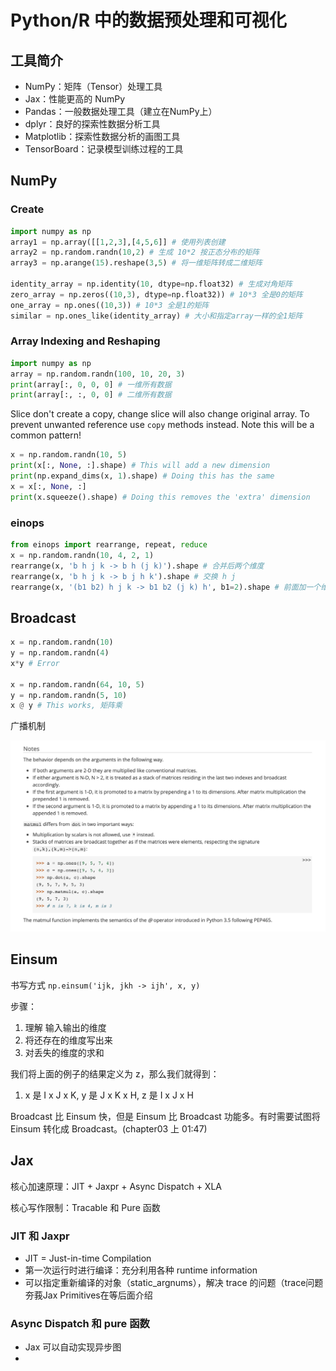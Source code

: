 # Python/R 中的数据预处理和可视化

## 工具简介

- NumPy：矩阵（Tensor）处理工具
- Jax：性能更高的 NumPy
- Pandas：一般数据处理工具（建立在NumPy上）
- dplyr：良好的探索性数据分析工具
- Matplotlib：探索性数据分析的画图工具
- TensorBoard：记录模型训练过程的工具

## NumPy

### Create

```python
import numpy as np
array1 = np.array([[1,2,3],[4,5,6]] # 使用列表创建
array2 = np.random.randn(10,2) # 生成 10*2 按正态分布的矩阵
array3 = np.arange(15).reshape(3,5) # 将一维矩阵转成二维矩阵

identity_array = np.identity(10, dtype=np.float32) # 生成对角矩阵
zero_array = np.zeros((10,3), dtype=np.float32)) # 10*3 全是0的矩阵
one_array = np.ones((10,3)) # 10*3 全是1的矩阵
similar = np.ones_like(identity_array) # 大小和指定array一样的全1矩阵

```

### Array Indexing and Reshaping

```python
import numpy as np
array = np.random.randn(100, 10, 20, 3)
print(array[:, 0, 0, 0] # 一维所有数据
print(array[:, :, 0, 0] # 二维所有数据
```

Slice don't create a copy, change slice will also change original array. To prevent unwanted reference use `copy` methods instead. Note this will be a common pattern!

```python
x = np.random.randn(10, 5)
print(x[:, None, :].shape) # This will add a new dimension
print(np.expand_dims(x, 1).shape) # Doing this has the same
x = x[:, None, :]
print(x.squeeze().shape) # Doing this removes the 'extra' dimension
```

### einops

```python
from einops import rearrange, repeat, reduce
x = np.random.randn(10, 4, 2, 1)
rearrange(x, 'b h j k -> b h (j k)').shape # 合并后两个维度
rearrange(x, 'b h j k -> b j h k').shape # 交换 h j 
rearrange(x, '(b1 b2) h j k -> b1 b2 (j k) h', b1=2).shape # 前面加一个维度并且为2
```

## Broadcast

```python
x = np.random.randn(10)
y = np.random.randn(4)
x*y # Error

x = np.random.randn(64, 10, 5)
y = np.random.randn(5, 10)
x @ y # This works, 矩阵乘
```

广播机制

![Python%20R%20%E4%B8%AD%E7%9A%84%E6%95%B0%E6%8D%AE%E9%A2%84%E5%A4%84%E7%90%86%E5%92%8C%E5%8F%AF%E8%A7%86%E5%8C%96%20102f52bcb7284372a29f3a6c213056c0/0A089836-E78E-44CF-9A23-8374240D80BA.png](Python%20R%20%E4%B8%AD%E7%9A%84%E6%95%B0%E6%8D%AE%E9%A2%84%E5%A4%84%E7%90%86%E5%92%8C%E5%8F%AF%E8%A7%86%E5%8C%96%20102f52bcb7284372a29f3a6c213056c0/0A089836-E78E-44CF-9A23-8374240D80BA.png)

## Einsum

书写方式 `np.einsum('ijk, jkh -> ijh', x, y)`

步骤：

1. 理解 输入输出的维度
2. 将还存在的维度写出来
3. 对丢失的维度的求和

我们将上面的例子的结果定义为 z，那么我们就得到：

1. x 是 I x  J x K, y 是 J x K x H, z 是 I x J x H

Broadcast 比 Einsum 快，但是 Einsum 比 Broadcast 功能多。有时需要试图将 Einsum 转化成 Broadcast。(chapter03 上 01:47)

## Jax

核心加速原理：JIT + Jaxpr + Async Dispatch + XLA

 核心写作限制：Tracable 和 Pure 函数

### JIT 和 Jaxpr

- JIT = Just-in-time Compilation
- 第一次运行时进行编译：充分利用各种 runtime information
- 可以指定重新编译的对象（static_argnums），解决 trace 的问题（trace问题夯莪Jax Primitives在等后面介绍

### Async Dispatch 和 pure 函数

- Jax 可以自动实现异步图
-